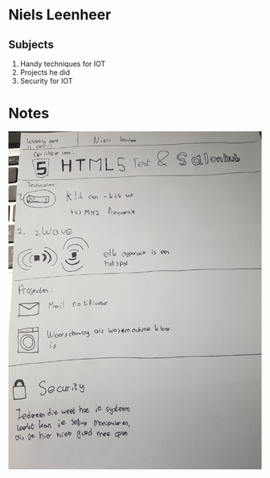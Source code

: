 # Niels Leenheer

## Subjects
1. Handy techniques for IOT
2. Projects he did
3. Security for IOT

# Notes
![notes](https://raw.githubusercontent.com/Frankwarnaar/minor-weekly-nerd/master/notes/8_niels/20170603_101950.jpg)
